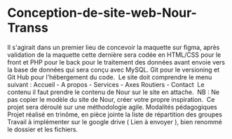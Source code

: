 # Conception-de-site-web-Nour-Transs
Il s'agirait dans un premier lieu de concevoir la maquette sur figma, après validation de la maquette cette dernière sera codée en HTML/CSS pour le front et PHP pour le back pour le traitement des données avant envoie vers la base de données qui sera conçu avec MySQL. Git pour le versioning et Git Hub pour l'hébergement du code.  ​  Le site doit comprendre le menu suivant :  Accueil - A propos - Services - Axes Routiers - Contact  ​  Le contenu il faut prendre le contenu de Nour sur le site en attache.  ​  NB : Ne pas copier le modèle du site de Nour, créer votre propre inspiration.  ​  Ce projet sera déroulé sur une méthodologie agile.  Modalités pédagogiques Projet réalisé en trinôme, en pièce jointe la liste de répartition des groupes Travail à implémenter sur le google drive ( Lien à envoyer ), bien renommé le dossier et les fichiers.
